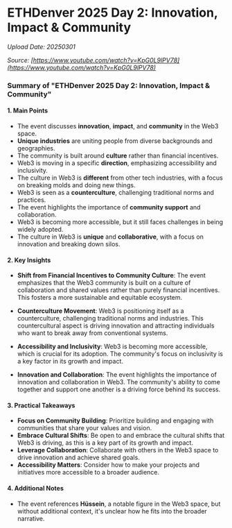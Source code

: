 # ETHDenver 2025 Day 2: Innovation, Impact & Community

*Upload Date: 20250301*

*Source: [https://www.youtube.com/watch?v=KpG0L9lPV78](https://www.youtube.com/watch?v=KpG0L9lPV78)*

### Summary of "ETHDenver 2025 Day 2: Innovation, Impact & Community"

#### 1. Main Points
- The event discusses **innovation**, **impact**, and **community** in the Web3 space.
- **Unique industries** are uniting people from diverse backgrounds and geographies.
- The community is built around **culture** rather than financial incentives.
- Web3 is moving in a specific **direction**, emphasizing accessibility and inclusivity.
- The culture in Web3 is **different** from other tech industries, with a focus on breaking molds and doing new things.
- Web3 is seen as a **counterculture**, challenging traditional norms and practices.
- The event highlights the importance of **community support** and collaboration.
- Web3 is becoming more accessible, but it still faces challenges in being widely adopted.
- The culture in Web3 is **unique** and **collaborative**, with a focus on innovation and breaking down silos.

#### 2. Key Insights
- **Shift from Financial Incentives to Community Culture**: The event emphasizes that the Web3 community is built on a culture of collaboration and shared values rather than purely financial incentives. This fosters a more sustainable and equitable ecosystem.
  
- **Counterculture Movement**: Web3 is positioning itself as a counterculture, challenging traditional norms and industries. This countercultural aspect is driving innovation and attracting individuals who want to break away from conventional systems.

- **Accessibility and Inclusivity**: Web3 is becoming more accessible, which is crucial for its adoption. The community's focus on inclusivity is a key factor in its growth and impact.

- **Innovation and Collaboration**: The event highlights the importance of innovation and collaboration in Web3. The community's ability to come together and support one another is a driving force behind its success.

#### 3. Practical Takeaways
- **Focus on Community Building**: Prioritize building and engaging with communities that share your values and vision.
- **Embrace Cultural Shifts**: Be open to and embrace the cultural shifts that Web3 is driving, as this is a key part of its growth and impact.
- **Leverage Collaboration**: Collaborate with others in the Web3 space to drive innovation and achieve shared goals.
- **Accessibility Matters**: Consider how to make your projects and initiatives more accessible to a broader audience.

#### 4. Additional Notes
- The event references **Hüssein**, a notable figure in the Web3 space, but without additional context, it's unclear how he fits into the broader narrative.